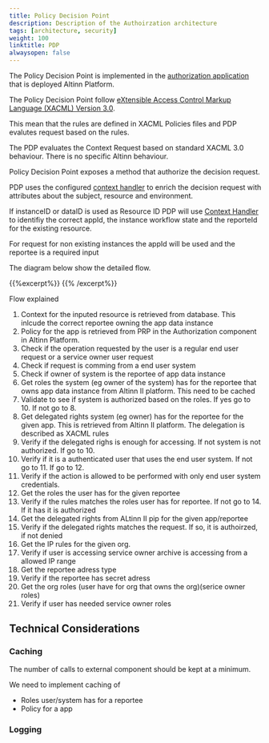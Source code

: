 ```yaml
---
title: Policy Decision Point
description: Description of the Authoirzation architecture
tags: [architecture, security]
weight: 100
linktitle: PDP
alwaysopen: false
---
```

The Policy Decision Point is implemented in the 
[authorization application](https://github.com/Altinn/altinn-studio/issues/1166) 
that is deployed Altinn Platform. 

The Policy Decision Point follow [eXtensible Access Control Markup Language (XACML) Version 3.0](http://docs.oasis-open.org/xacml/3.0/xacml-3.0-core-spec-os-en.html). 

This mean that the rules are defined in XACML Policies files and PDP evalutes request based on the rules. 

The PDP evaluates the Context Request based on standard XACML 3.0 behaviour. There is no specific Altinn behaviour.

Policy Decision Point exposes a method that authorize the decision request. 

PDP uses the configured [context handler](contexthandler) to enrich the decision request with attributes about the subject, resource and environment. 


If instanceID or dataID is used as Resource ID PDP will use [Context Handler](ContextHandler) to identifiy the correct appId, 
the instance workflow state and the reporteId for the existing resource.

For request for non existing instances the appId will be used and the reportee is a required input

The diagram below show the detailed flow.

{{%excerpt%}}
<object data="/architecture/security/authorization/altinn-platform/PDPFlow.svg" type="image/svg+xml" style="width: 100%;"></object>
{{% /excerpt%}}

Flow explained

1. Context for the inputed resource is retrieved from database. This inlcude the correct reportee owning the app data instance 
2. Policy for the app is retrieved from PRP in the Authorization component in Altinn Platform. 
3. Check if the operation requested by the user is a regular end user request or a service owner user request
4. Check if request is comming from a end user system
5. Check if owner of system is the reportee of app data instance
6. Get roles the system (eg owner of the system) has for the reportee that owns app data instance from Altinn II platform. This need to be cached
7. Validate to see if system is authorized based on the roles. If yes go to 10. If not go to 8.
8. Get delegated rights system (eg owner) has for the reportee for the given app. This is retrieved from Altinn II platform. The delegation is described
as XACML rules
9.  Verify if the delegated righs is enough for accessing. If not system is not authorized. If go to 10.
10. Verify if it is a authenticated user that uses the end user system. If not go to 11. If go to 12.
11. Verify if the action is allowed to be performed with only end user system
credentials.
12. Get the roles the user has for the given reportee
13. Verify if the rules matches the roles user has for reportee. If not go to 14. If it has it is authorized
14. Get the delegated rights from ALtinn II pip for the given app/reportee
15. Verify if the delegated rights matches the request. If so, it is authoirzed, if not denied
16. Get the IP rules for the given org. 
17. Verify if user is accessing service owner archive is accessing from
a allowed IP range
18. Get the reportee adress type
19. Verify if the reportee has secret adress
20. Get the org roles (user have for org that owns the org)(serice owner roles)
21. Verify if user has needed service owner roles

## Technical Considerations

### Caching
The number of calls to external component should be kept at a minimum. 

We need to implement caching of
- Roles user/system has for a reportee
- Policy for a app


### Logging






